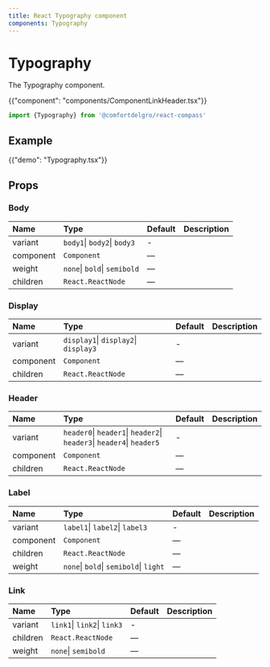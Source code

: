```yaml
---
title: React Typography component
components: Typography
---
```


# Typography

<p class="description">The Typography component.</p>

{{"component": "components/ComponentLinkHeader.tsx"}}

```jsx
import {Typography} from '@comfortdelgro/react-compass'
```

## Example

{{"demo": "Typography.tsx"}}

## Props

### Body

| Name      | Type                         | Default | Description |
| :-------- | :--------------------------- | :------ | :---------- |
| variant   | `body1`\| `body2`\| `body3`  | -       |             |
| component | `Component`                  | —       |             |
| weight    | `none`\| `bold`\| `semibold` | —       |             |
| children  | `React.ReactNode`            | —       |             |

### Display

| Name      | Type                                 | Default | Description |
| :-------- | :----------------------------------- | :------ | :---------- |
| variant   | `display1`\| `display2`\| `display3` | -       |             |
| component | `Component`                          | —       |             |
| children  | `React.ReactNode`                    | —       |             |

### Header

| Name      | Type                                                                  | Default | Description |
| :-------- | :-------------------------------------------------------------------- | :------ | :---------- |
| variant   | `header0`\| `header1`\| `header2`\| `header3`\| `header4`\| `header5` | -       |             |
| component | `Component`                                                           | —       |             |
| children  | `React.ReactNode`                                                     | —       |             |

### Label

| Name      | Type                                   | Default | Description |
| :-------- | :------------------------------------- | :------ | :---------- |
| variant   | `label1`\| `label2`\| `label3`         | -       |             |
| component | `Component`                            | —       |             |
| children  | `React.ReactNode`                      | —       |             |
| weight    | `none`\| `bold`\| `semibold`\| `light` | —       |             |

### Link

| Name     | Type                        | Default | Description |
| :------- | :-------------------------- | :------ | :---------- |
| variant  | `link1`\| `link2`\| `link3` | -       |             |
| children | `React.ReactNode`           | —       |             |
| weight   | `none`\| `semibold`         | —       |             |
